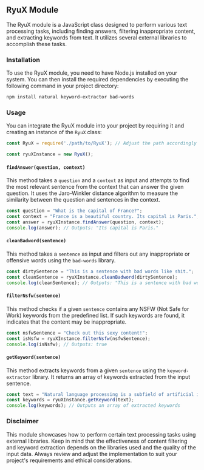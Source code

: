## RyuX Module

The RyuX module is a JavaScript class designed to perform various text processing tasks, including finding answers, filtering inappropriate content, and extracting keywords from text. It utilizes several external libraries to accomplish these tasks.

### Installation

To use the RyuX module, you need to have Node.js installed on your system. You can then install the required dependencies by executing the following command in your project directory:

```bash
npm install natural keyword-extractor bad-words
```

### Usage

You can integrate the RyuX module into your project by requiring it and creating an instance of the `RyuX` class:

```javascript
const RyuX = require('./path/to/RyuX'); // Adjust the path accordingly

const ryuXInstance = new RyuX();
```

#### `findAnswer(question, context)`

This method takes a `question` and a `context` as input and attempts to find the most relevant sentence from the context that can answer the given question. It uses the Jaro-Winkler distance algorithm to measure the similarity between the question and sentences in the context.

```javascript
const question = "What is the capital of France?";
const context = "France is a beautiful country. Its capital is Paris.";
const answer = ryuXInstance.findAnswer(question, context);
console.log(answer); // Outputs: "Its capital is Paris."
```

#### `cleanBadword(sentence)`

This method takes a `sentence` as input and filters out any inappropriate or offensive words using the `bad-words` library.

```javascript
const dirtySentence = "This is a sentence with bad words like shit.";
const cleanSentence = ryuXInstance.cleanBadword(dirtySentence);
console.log(cleanSentence); // Outputs: "This is a sentence with bad words like ****."
```

#### `filterNsfw(sentence)`

This method checks if a given `sentence` contains any NSFW (Not Safe for Work) keywords from the predefined list. If such keywords are found, it indicates that the content may be inappropriate.

```javascript
const nsfwSentence = "Check out this sexy content!";
const isNsfw = ryuXInstance.filterNsfw(nsfwSentence);
console.log(isNsfw); // Outputs: true
```

#### `getKeyword(sentence)`

This method extracts keywords from a given `sentence` using the `keyword-extractor` library. It returns an array of keywords extracted from the input sentence.

```javascript
const text = "Natural language processing is a subfield of artificial intelligence.";
const keywords = ryuXInstance.getKeyword(text);
console.log(keywords); // Outputs an array of extracted keywords
```

### Disclaimer

This module showcases how to perform certain text processing tasks using external libraries. Keep in mind that the effectiveness of content filtering and keyword extraction depends on the libraries used and the quality of the input data. Always review and adjust the implementation to suit your project's requirements and ethical considerations.